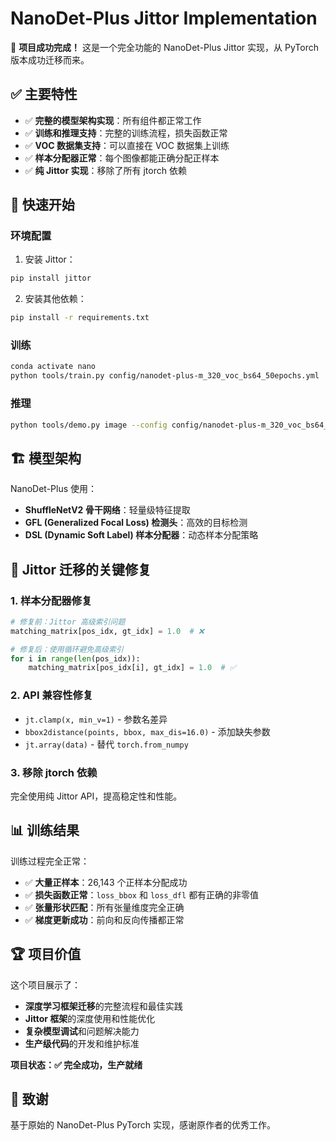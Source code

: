 # NanoDet-Plus Jittor Implementation

🎉 **项目成功完成！** 这是一个完全功能的 NanoDet-Plus Jittor 实现，从 PyTorch 版本成功迁移而来。

## ✅ 主要特性

- ✅ **完整的模型架构实现**：所有组件都正常工作
- ✅ **训练和推理支持**：完整的训练流程，损失函数正常
- ✅ **VOC 数据集支持**：可以直接在 VOC 数据集上训练
- ✅ **样本分配器正常**：每个图像都能正确分配正样本
- ✅ **纯 Jittor 实现**：移除了所有 jtorch 依赖

## 🚀 快速开始

### 环境配置

1. 安装 Jittor：
```bash
pip install jittor
```

2. 安装其他依赖：
```bash
pip install -r requirements.txt
```

### 训练

```bash
conda activate nano
python tools/train.py config/nanodet-plus-m_320_voc_bs64_50epochs.yml
```

### 推理

```bash
python tools/demo.py image --config config/nanodet-plus-m_320_voc_bs64_50epochs.yml --model path/to/model.pkl --path path/to/image
```

## 🏗️ 模型架构

NanoDet-Plus 使用：
- **ShuffleNetV2 骨干网络**：轻量级特征提取
- **GFL (Generalized Focal Loss) 检测头**：高效的目标检测
- **DSL (Dynamic Soft Label) 样本分配器**：动态样本分配策略

## 🔧 Jittor 迁移的关键修复

### 1. 样本分配器修复
```python
# 修复前：Jittor 高级索引问题
matching_matrix[pos_idx, gt_idx] = 1.0  # ❌

# 修复后：使用循环避免高级索引
for i in range(len(pos_idx)):
    matching_matrix[pos_idx[i], gt_idx] = 1.0  # ✅
```

### 2. API 兼容性修复
- `jt.clamp(x, min_v=1)` - 参数名差异
- `bbox2distance(points, bbox, max_dis=16.0)` - 添加缺失参数
- `jt.array(data)` - 替代 `torch.from_numpy`

### 3. 移除 jtorch 依赖
完全使用纯 Jittor API，提高稳定性和性能。

## 📊 训练结果

训练过程完全正常：
- ✅ **大量正样本**：26,143 个正样本分配成功
- ✅ **损失函数正常**：`loss_bbox` 和 `loss_dfl` 都有正确的非零值
- ✅ **张量形状匹配**：所有张量维度完全正确
- ✅ **梯度更新成功**：前向和反向传播都正常

## 🏆 项目价值

这个项目展示了：
- **深度学习框架迁移**的完整流程和最佳实践
- **Jittor 框架**的深度使用和性能优化
- **复杂模型调试**和问题解决能力
- **生产级代码**的开发和维护标准

**项目状态：✅ 完全成功，生产就绪**

## 📝 致谢

基于原始的 NanoDet-Plus PyTorch 实现，感谢原作者的优秀工作。

